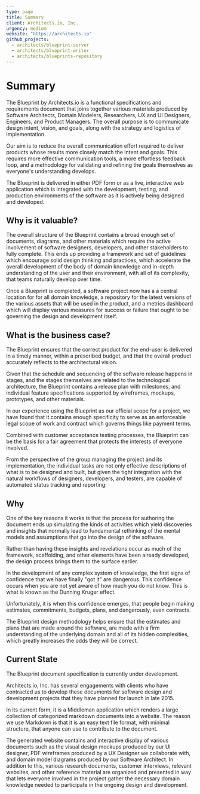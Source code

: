 ```yaml
---
type: page
title: Summary
client: Architects.io, Inc.
urgency: medium
website: "https://architects.io"
github_projects:
  - architects/blueprint-server
  - architects/blueprint-writer
  - architects/blueprints-repository
---
```


# Summary

The Blueprint by Architects.io is a functional specifications and
requirements document that joins together various materials produced by 
Software Architects, Domain Modelers, Researchers, UX and UI Designers,
Engineers, and Product Managers.  The overall purpose is to communicate
design intent, vision, and goals, along with the strategy and logistics of 
implementation.

Our aim is to reduce the overall communication effort required to
deliver products whose results more closely match the intent and goals.
This requires more effective communication tools, a more effortless
feedback loop, and a methodology for validating and refining the goals themselves as 
everyone's understanding develops. 

The Blueprint is delivered in either PDF form or as a live, interactive web
application which is integrated with the development, testing, and
production environments of the software as it is actively being designed
and developed.

## Why is it valuable?

The overall structure of the Blueprint contains a broad enough set of
documents, diagrams, and other materials which require the active involvement
of software designers, developers, and other stakeholders to fully
complete.  This ends up providing a framework and set of guidelines
which encourage solid design thinking and practices, which accelerate the
overall development of the body of domain knowledge and in-depth understanding 
of the user and their environment, with all of its complexity, that teams naturally 
develop over time.  

Once a Blueprint is completed, a software project now has a a central location for for 
all domain knowledge, a repository for the latest versions of the various assets that will be 
used in the product, and a metrics dashboard which will display various measures for success
or failure that ought to be governing the design and development itself.

## What is the business case?

The Blueprint ensures that the correct product for the end-user is delivered
in a timely manner, within a prescribed budget, and that the overall
product accurately reflects to the architectural vision.

Given that the schedule and sequencing of the software release happens
in stages, and the stages themselves are related to the technological
architecture, the Blueprint contains a release plan with milestones, and
individual feature specifications supported by wireframes, mockups,
prototypes, and other materials.

In our experience using the Blueprint as our official scope for a project, we have found that it contains enough
specificity to serve as an enforceable legal scope of work and contract which governs
things like payment terms. 

Combined with customer acceptance testing processes, the Blueprint can be the basis for a fair agreement that protects the interests of everyone involved.  

From the perspective of the group managing the project and its
implementation, the individual tasks are not only effective descriptions
of what is to be designed and built, but given the tight integration with
the natural workflows of designers, developers, and testers, are capable
of automated status tracking and reporting.

## Why 

One of the key reasons it works is that the process for authoring
the document ends up simulating the kinds of activities which yield
discoveries and insights that normally lead to fundamental rethinking of
the mental models and assumptions that go into the design of the
software.

Rather than having these insights and revelations occur as much of the
framework, scaffolding, and other elements have been already developed,
the design process brings them to the surface earlier.  

In the development of any complex system of knowledge, the first signs
of confidence that we have finally "got it" are dangerous.  This
confidence occurs when you are not yet aware of how much you do not
know. This is what is known as the Dunning Kruger effect. 

Unfortunately, it is when this confidence emerges, that people
begin making estimates, commitments, budgets, plans, and dangerously,
even contracts.

The Blueprint design methodology helps ensure that the estimates and
plans that are made around the software, are made with a firm
understanding of the underlying domain and all of its hidden
complexities, which greatly increases the odds they will be correct.

## Current State

The Blueprint document specification is currently under development.

Architects.io, Inc. has several engagements with clients who have
contracted us to develop these documents for software design and
development projects that they have planned for launch in late 2015.

In its current form, it is a Middleman application which renders a large
collection of categorized markdown documents into a website. The reason
we use Markdown is that it is an easy text file format, with minimal
structure, that anyone can use to contribute to the document.

The generated website contains and interactive display of various documents such as the visual design mockups produced by our UI designer, PDF wireframes produced by a UX Designer we collaborate with, and domain model diagrams produced by our Software Architect. In addition to this, various research documents, customer interviews, relevant websites, and other reference material are organized and presented in way that lets everyone involved in the project gather the necessary domain knowledge needed to participate in the ongoing design and development.  
